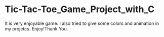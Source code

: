 # Tic-Tac-Toe_Game_Project_with_C
It is very enjoyable game.
I also tried to give some colors and animation in my projetcs.
Enjoy!Thank You.
